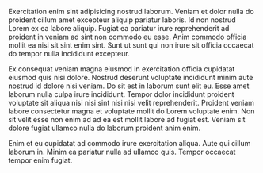 Exercitation enim sint adipisicing nostrud laborum. Veniam et dolor nulla do proident cillum amet excepteur aliquip pariatur laboris. Id non nostrud Lorem ex ea labore aliquip. Fugiat ea pariatur irure reprehenderit ad proident in veniam ad sint non commodo eu esse. Anim commodo officia mollit ea nisi sit sint enim sint. Sunt ut sunt qui non irure sit officia occaecat do tempor nulla incididunt excepteur.

Ex consequat veniam magna eiusmod in exercitation officia cupidatat eiusmod quis nisi dolore. Nostrud deserunt voluptate incididunt minim aute nostrud id dolore nisi veniam. Do sit est in laborum sunt elit eu. Esse amet laborum nulla culpa irure incididunt. Tempor dolor incididunt proident voluptate sit aliqua nisi nisi sint nisi nisi velit reprehenderit. Proident veniam labore consectetur magna et voluptate mollit do Lorem voluptate enim. Non sit velit esse non enim ad ad ea est mollit labore ad fugiat est. Veniam sit dolore fugiat ullamco nulla do laborum proident anim enim.

Enim et eu cupidatat ad commodo irure exercitation aliqua. Aute qui cillum laborum in. Minim ea pariatur nulla ad ullamco quis. Tempor occaecat tempor enim fugiat.
